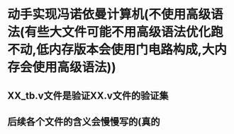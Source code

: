 动手实现冯诺依曼计算机(不使用高级语法(有些大文件可能不用高级语法优化跑不动,低内存版本会使用门电路构成,大内存会使用高级语法))
====
XX_tb.v文件是验证XX.v文件的验证集
--
后续各个文件的含义会慢慢写的(真的
--

